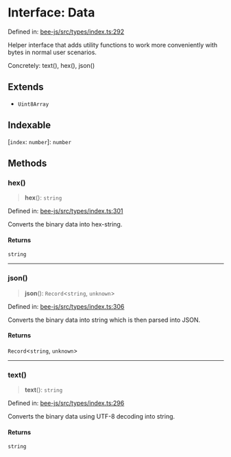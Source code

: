 # Interface: Data

Defined in: [bee-js/src/types/index.ts:292](https://github.com/ethersphere/bee-js/blob/3abbe2b1b264d6b586511a56e93badb2236bd09d/src/types/index.ts#L292)

Helper interface that adds utility functions
to work more conveniently with bytes in normal
user scenarios.

Concretely: text(), hex(), json()

## Extends

- `Uint8Array`

## Indexable

\[`index`: `number`\]: `number`

## Methods

### hex()

> **hex**(): `string`

Defined in: [bee-js/src/types/index.ts:301](https://github.com/ethersphere/bee-js/blob/3abbe2b1b264d6b586511a56e93badb2236bd09d/src/types/index.ts#L301)

Converts the binary data into hex-string.

#### Returns

`string`

***

### json()

> **json**(): `Record`\<`string`, `unknown`\>

Defined in: [bee-js/src/types/index.ts:306](https://github.com/ethersphere/bee-js/blob/3abbe2b1b264d6b586511a56e93badb2236bd09d/src/types/index.ts#L306)

Converts the binary data into string which is then parsed into JSON.

#### Returns

`Record`\<`string`, `unknown`\>

***

### text()

> **text**(): `string`

Defined in: [bee-js/src/types/index.ts:296](https://github.com/ethersphere/bee-js/blob/3abbe2b1b264d6b586511a56e93badb2236bd09d/src/types/index.ts#L296)

Converts the binary data using UTF-8 decoding into string.

#### Returns

`string`
